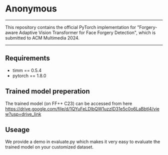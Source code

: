 # Anonymous


------
This repository contains the official PyTorch implementation for "Forgery-aware Adaptive Vision Transformer for Face Forgery Detection", which is submitted to ACM Multimedia 2024.

------

## Requirements
- timm == 0.5.4
- pytorch == 1.8.0

## Trained model preperation
The trained model (on FF++ C23) can be accessed from here https://drive.google.com/file/d/1QYuFeLDlbQW1uzzID31e5c0o6LaBbtl4/view?usp=drive_link

## Useage
We provide a demo in evaluate.py which makes it very easy to evaluate the trained model on your customized dataset.
